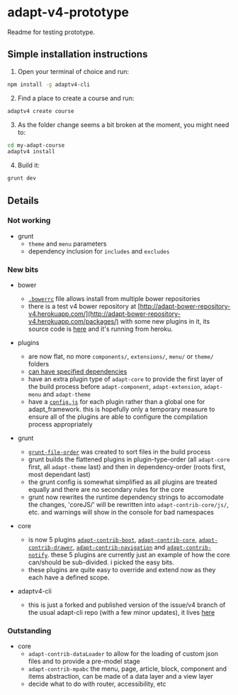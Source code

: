 # adapt-v4-prototype
Readme for testing prototype.


## Simple installation instructions
1. Open your terminal of choice and run:
```bash
npm install -g adaptv4-cli
```
2. Find a place to create a course and run:
```bash
adaptv4 create course
```
3. As the folder change seems a bit broken at the moment, you might need to:
```bash
cd my-adapt-course
adaptv4 install
```
4. Build it:
```bash
grunt dev
```

## Details

### Not working
* grunt
  * ``theme`` and ``menu`` parameters 
  * dependency inclusion for ``includes`` and ``excludes``

### New bits
* bower
  * [``.bowerrc``](https://github.com/adaptlearning/adapt_framework/blob/prototype4/.bowerrc) file allows install from multiple bower repositories
  * there is a test v4 bower repository at [http://adapt-bower-repository-v4.herokuapp.com/](http://adapt-bower-repository-v4.herokuapp.com/packages/) with some new plugins in it, its source code is [here](https://github.com/oliverfoster/node-bower-server) and it's running from heroku.

* plugins
  * are now flat, no more ``components/``, ``extensions/``, ``menu/`` or ``theme/`` folders
  * [can have specified dependencies ](https://github.com/oliverfoster/adapt-contrib-navigation/blob/master/bower.json#L12)
  * have an extra plugin type of ``adapt-core`` to provide the first layer of the build process before ``adapt-component``, ``adapt-extension``, ``adapt-menu`` and ``adapt-theme``
  * have a [``config.js``](https://github.com/oliverfoster/adapt-contrib-boot/blob/master/config.js) for each plugin rather than a global one for adapt_framework. this is hopefully only a temporary measure to ensure all of the plugins are able to configure the compilation process appropriately

* grunt
  * [``grunt-file-order``](https://github.com/cgkineo/grunt-file-order) was created to sort files in the build process
  * grunt builds the flattened plugins in plugin-type-order (all ``adapt-core`` first, all ``adapt-theme`` last) and then in dependency-order (roots first, most dependant last)
  * the grunt config is somewhat simplified as all plugins are treated equally and there are no secondary rules for the core
  * grunt now rewrites the runtime dependency strings to accomodate the changes, 'coreJS/' will be rewritten into `adapt-contrib-core/js/`, etc. and warnings will show in the console for bad namespaces

* core
  * is now 5 plugins [``adapt-contrib-boot``](https://github.com/oliverfoster/adapt-contrib-boot), [``adapt-contrib-core``](https://github.com/oliverfoster/adapt-contrib-core), [``adapt-contrib-drawer``](https://github.com/oliverfoster/adapt-contrib-drawer), [``adapt-contrib-navigation``](https://github.com/oliverfoster/adapt-contrib-navigation) and [``adapt-contrib-notify``](https://github.com/oliverfoster/adapt-contrib-notify). these 5 plugins are currently just an example of how the core can/should be sub-divided. i picked the easy bits.
  * these plugins are quite easy to override and extend now as they each have a defined scope.

* adaptv4-cli
  * this is just a forked and published version of the issue/v4 branch of the usual adapt-cli repo (with a few minor updates), it lives [here](https://github.com/oliverfoster/adaptv4-cli)

### Outstanding
* core
  * ``adapt-contrib-dataLoader`` to allow for the loading of custom json files and to provide a pre-model stage
  * ``adapt-contrib-mpabc`` the menu, page, article, block, component and items abstraction, can be made of a data layer and a view layer
  * decide what to do with router, accessibility, etc
